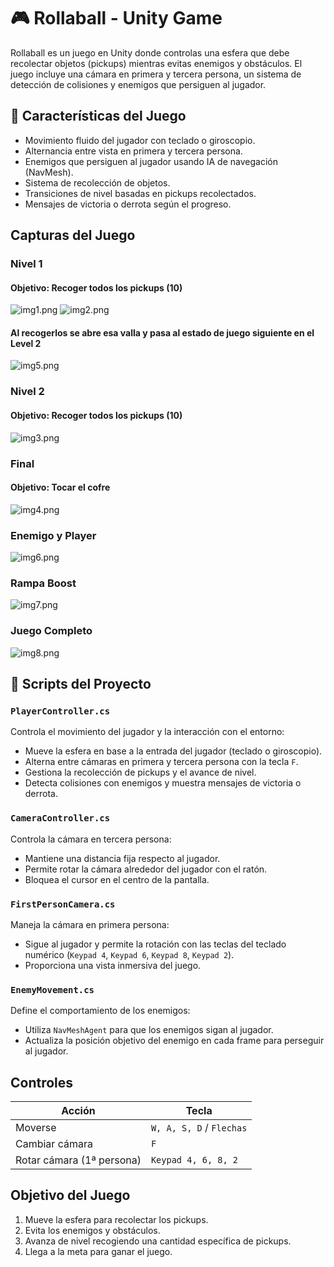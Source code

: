 ﻿# 🎮 Rollaball - Unity Game

Rollaball es un juego en Unity donde controlas una esfera que debe recolectar objetos (pickups) mientras evitas enemigos y obstáculos. El juego incluye una cámara en primera y tercera persona, un sistema de detección de colisiones y enemigos que persiguen al jugador.

## 🚀 Características del Juego

- Movimiento fluido del jugador con teclado o giroscopio.
- Alternancia entre vista en primera y tercera persona.
- Enemigos que persiguen al jugador usando IA de navegación (NavMesh).
- Sistema de recolección de objetos.
- Transiciones de nivel basadas en pickups recolectados.
- Mensajes de victoria o derrota según el progreso.

## Capturas del Juego

### Nivel 1 
#### Objetivo: Recoger todos los pickups (10)
![img1.png](imgs/img1.png)
![img2.png](imgs/img2.png)

#### Al recogerlos se abre esa valla y pasa al estado de juego siguiente en el Level 2
![img5.png](imgs/img5.png)

### Nivel 2
#### Objetivo: Recoger todos los pickups (10)
![img3.png](imgs/img3.png)

### Final
#### Objetivo: Tocar el cofre
![img4.png](imgs/img4.png)

### Enemigo y Player
![img6.png](imgs/img6.png)

### Rampa Boost
![img7.png](imgs/img7.png)

### Juego Completo
![img8.png](imgs/img8.png)


## 📜 Scripts del Proyecto

### `PlayerController.cs`
Controla el movimiento del jugador y la interacción con el entorno:

- Mueve la esfera en base a la entrada del jugador (teclado o giroscopio).
- Alterna entre cámaras en primera y tercera persona con la tecla `F`.
- Gestiona la recolección de pickups y el avance de nivel.
- Detecta colisiones con enemigos y muestra mensajes de victoria o derrota.

### `CameraController.cs`
Controla la cámara en tercera persona:

- Mantiene una distancia fija respecto al jugador.
- Permite rotar la cámara alrededor del jugador con el ratón.
- Bloquea el cursor en el centro de la pantalla.

### `FirstPersonCamera.cs`
Maneja la cámara en primera persona:

- Sigue al jugador y permite la rotación con las teclas del teclado numérico (`Keypad 4`, `Keypad 6`, `Keypad 8`, `Keypad 2`).
- Proporciona una vista inmersiva del juego.

### `EnemyMovement.cs`
Define el comportamiento de los enemigos:

- Utiliza `NavMeshAgent` para que los enemigos sigan al jugador.
- Actualiza la posición objetivo del enemigo en cada frame para perseguir al jugador.

## Controles

| Acción             | Tecla |
|-------------------|-------|
| Moverse          | `W, A, S, D` / `Flechas` |
| Cambiar cámara   | `F` |
| Rotar cámara (1ª persona) | `Keypad 4, 6, 8, 2` |

## Objetivo del Juego

1. Mueve la esfera para recolectar los pickups.
2. Evita los enemigos y obstáculos.
3. Avanza de nivel recogiendo una cantidad específica de pickups.
4. Llega a la meta para ganar el juego.